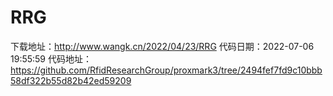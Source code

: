 # RRG
下载地址：http://www.wangk.cn/2022/04/23/RRG
代码日期：2022-07-06 19:55:59
代码地址：https://github.com/RfidResearchGroup/proxmark3/tree/2494fef7fd9c10bbb58df322b55d82b42ed59209
